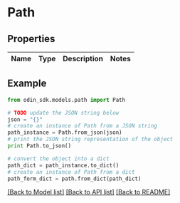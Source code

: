# Path


## Properties

Name | Type | Description | Notes
------------ | ------------- | ------------- | -------------

## Example

```python
from odin_sdk.models.path import Path

# TODO update the JSON string below
json = "{}"
# create an instance of Path from a JSON string
path_instance = Path.from_json(json)
# print the JSON string representation of the object
print Path.to_json()

# convert the object into a dict
path_dict = path_instance.to_dict()
# create an instance of Path from a dict
path_form_dict = path.from_dict(path_dict)
```
[[Back to Model list]](../README.md#documentation-for-models) [[Back to API list]](../README.md#documentation-for-api-endpoints) [[Back to README]](../README.md)


